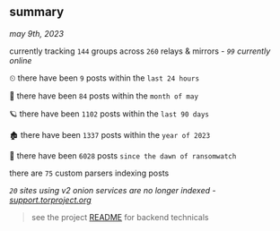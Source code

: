 
## summary
_may 9th, 2023_

currently tracking `144` groups across `260` relays & mirrors - _`99` currently online_

⏲ there have been `9` posts within the `last 24 hours`

🦈 there have been `84` posts within the `month of may`

🪐 there have been `1102` posts within the `last 90 days`

🏚 there have been `1337` posts within the `year of 2023`

🦕 there have been `6028` posts `since the dawn of ransomwatch`

there are `75` custom parsers indexing posts

_`20` sites using v2 onion services are no longer indexed - [support.torproject.org](https://support.torproject.org/onionservices/v2-deprecation/)_

> see the project [README](https://github.com/joshhighet/ransomwatch#ransomwatch--) for backend technicals
